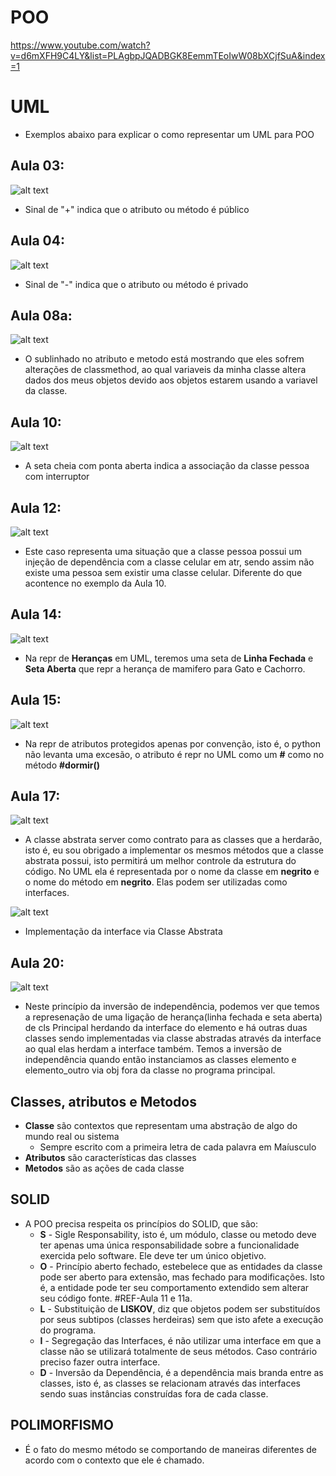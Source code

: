 # POO 
https://www.youtube.com/watch?v=d6mXFH9C4LY&list=PLAgbpJQADBGK8EemmTEoIwW08bXCjfSuA&index=1


# UML
- Exemplos abaixo para explicar o como representar um UML para POO

## Aula 03:
![alt text](image.png?w=256)
- Sinal de "+" indica que o atributo ou método é público
## Aula 04:
![alt text](image-1.png)
- Sinal de "-" indica que o atributo ou método é privado 
## Aula 08a:
![alt text](image-2.png)
- O sublinhado no atributo e metodo está mostrando que eles sofrem alterações de classmethod, ao qual variaveis da minha classe altera dados dos meus objetos devido aos objetos estarem usando a variavel da classe.

## Aula 10:
![alt text](image-3.png)
 - A seta cheia com ponta aberta indica a associação da classe pessoa com interruptor

 ## Aula 12: 
 ![alt text](image-4.png)
 - Este caso representa uma situação que a classe pessoa possui um injeção de dependência com a classe celular em atr, sendo assim não existe uma pessoa sem existir uma classe celular. Diferente do que acontence no exemplo da Aula 10.

 ## Aula 14:
 ![alt text](image-5.png)
- Na repr de **Heranças** em UML, teremos uma seta de **Linha Fechada** e **Seta Aberta** que repr a herança de mamifero para Gato e Cachorro.

## Aula 15:
![alt text](image-6.png)
- Na repr de atributos protegidos apenas por convenção, isto é, o python não levanta uma excesão, o atributo é repr no UML como um **#** como no método **#dormir()**

## Aula 17:
![alt text](image-7.png)
- A classe abstrata server como contrato para as classes que a herdarão, isto é, eu sou obrigado a implementar os mesmos métodos que a classe abstrata possui, isto permitirá um melhor controle da estrutura do código. No UML ela é representada por o nome da classe em **negrito** e o nome do método em **negrito**. Elas podem ser utilizadas como interfaces.

![alt text](image-8.png)
- Implementação da interface via Classe Abstrata

## Aula 20:
![alt text](image-10.png)
- Neste princípio da inversão de independência, podemos ver que temos a represenação de uma ligação de herança(linha fechada e seta aberta) de cls Principal herdando da interface do elemento e há outras duas classes sendo implementadas via classe abstradas através da interface ao qual elas herdam a interface também. Temos a inversão de independência quando então instanciamos as classes elemento e elemento_outro via obj fora da classe no programa principal.

## Classes, atributos e Metodos

- **Classe** são contextos que representam uma abstração de algo do mundo real ou sistema
    - Sempre escrito com a primeira letra de cada palavra em Maíusculo
- **Atributos** são características das classes
- **Metodos** são as ações de cada classe

## SOLID

- A POO precisa respeita os princípios do SOLID, que são:
    - **S** - Sigle Responsability, isto é, um módulo, classe ou metodo deve ter apenas uma única responsabilidade sobre a funcionalidade exercida pelo software. Ele deve ter um único objetivo. 
    - **O** - Princípio aberto fechado, estebelece que as entidades da classe pode ser aberto para extensão, mas fechado para modificações. Isto é, a entidade pode ter seu comportamento extendido sem alterar seu código fonte. #REF-Aula 11 e 11a.
    - **L** - Substituição de **LISKOV**, diz que objetos podem ser substituídos por seus subtipos (classes herdeiras) sem que isto afete a execução do programa.
    - **I** - Segregação das Interfaces, é não utilizar uma interface em que a classe não se utilizará totalmente de seus métodos. Caso contrário preciso fazer outra interface.
    - **D** - Inversão da Dependência, é a dependência mais branda entre as classes, isto é, as classes se relacionam através das interfaces sendo suas instâncias construídas fora de cada classe.


## POLIMORFISMO

- É o fato do mesmo método se comportando de maneiras diferentes de acordo com o contexto que ele é chamado.


